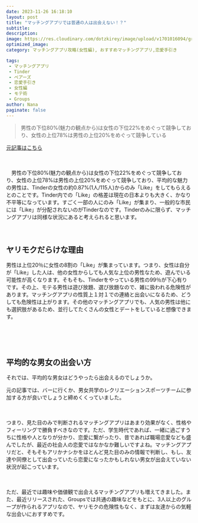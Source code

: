 ```yaml
---
date: 2023-11-26 16:18:10
layout: post
title: "マッチングアプリでは普通の人は出会えない！？"
subtitle:
description:
image: https://res.cloudinary.com/dotzkirey/image/upload/v1701016094/groupsbanner_zhde3z.webp
optimized_image:
category: マッチングアプリ攻略(女性編), おすすめマッチングアプリ,恋愛手引き

tags: 
 - マッチングアプリ
 - Tinder
 - ペアーズ
 - 恋愛手引き
 - 女性編
 - モテ術
 - Groups
author: Nana
paginate: false
---
```


>男性の下位80%(魅力の観点から)は女性の下位22%をめぐって競争しており、女性の上位78%は男性の上位20%をめぐって競争している

 [元記事はこちら](https://medium.com/@worstonlinedater/tinder-experiments-ii-guys-unless-you-are-really-hot-you-are-probably-better-off-not-wasting-your-2ddf370a6e9a)

　

　男性の下位80%(魅力の観点から)は女性の下位22%をめぐって競争しており、女性の上位78%は男性の上位20%をめぐって競争しており、平均的な魅力の男性は、Tinderの女性の約0.87%(1人/115人)からのみ「Like」をしてもらえるとのことです。Tinder内での「Like」の格差は現在の日本よりも大きく、かなり不平等になっています。すごく一部の人にのみ「Like」が集まり、一般的な市民には「Like」が分配されないのがTinderなのです。Tinderのみに限らず、マッチングアプリは同様な状況にあると考えられると思います。

　

## ヤリモクだらけな理由
男性は上位20％に女性の8割の「Like」が集まっています。つまり、女性は自分が「Like」した人は、他の女性からしても人気な上位の男性なため、遊んでいる可能性が高くなります。そもそも、Tinderをやっている男性の99％が下心有りです。その上、モテる男性は遊び放題、選び放題なので、雑に扱われる危険性があります。マッチングアプリの性質上１対１での連絡と出会いになるため、どうしても危険性は上がります。その他のマッチングアプリでも、人気の男性は他にも選択肢があるため、並行してたくさんの女性とデートをしていると想像できます。

　

　

## 平均的な男女の出会い方
それでは、平均的な男女はどうやったら出会えるのでしょうか。

元の記事では、バーに行くか、男女共学のレクリエーションスポーツチームに参加する方が良いでしょうと締めくくっていました。

　

つまり、見た目のみで判断されるマッチングアプリはあまり効果がなく、性格やフィーリングで勝負すべきなのです。ただ、学生時代であれば、一緒に過ごすうちに性格や人となりが分かり、恋愛に繋がったり、昔であれば職場恋愛なども盛んでしたが、最近の社会人の恋愛ではなかなか難しいですよね。マッチングアプリだと、そもそもアリかナシかをほとんど見た目のみの情報で判断し、もし、友達や同僚として出会っていたら恋愛になったかもしれない男女が出会えていない状況が起こっています。

　

ただ、最近では趣味や価値観で出会えるマッチングアプリも増えてきました。また、最近リリースされた、Groupsでは共通の趣味などをもとに、3人以上のグループが作られるアプリなので、ヤリモクの危険性もなく、まずは友達からの気軽な出会いにおすすめです。